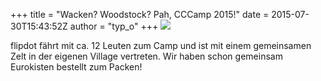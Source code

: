 +++
title = "Wacken? Woodstock? Pah, CCCamp 2015!"
date = 2015-07-30T15:43:52Z
author = "typ_o"
+++
![](https://flipdot.org/blog/uploads/800px-Cccamp15-logo-small-black_RGB.serendipityThumb.png)  
  
flipdot fährt mit ca. 12 Leuten zum Camp und ist mit einem gemeinsamen
Zelt in der eigenen Village vertreten. Wir haben schon gemeinsam
Eurokisten bestellt zum Packen\!

